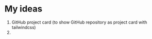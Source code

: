 # My ideas

1. GitHub project card (to show GitHub repository as project card with tailwindcss)
2. 
